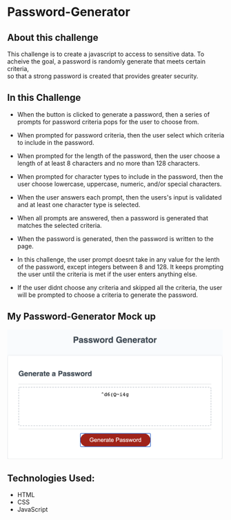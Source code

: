 # Password-Generator

## About this challenge
This challenge is to create a javascript to access to sensitive data.
To acheive the goal,  a password is randomly generate that meets certain criteria,  
so that a strong password is created that provides greater security.

## In this Challenge

- When the button is clicked to generate a password, then a series of prompts for password criteria pops for the user   to choose from.

- When prompted for password criteria, then the user select which criteria to include in the password. 

- When prompted for the length of the password, then the user choose a length of at least 8 characters and no more than 128 characters.

- When prompted for character types to include in the password, then the user choose lowercase, uppercase, numeric, and/or special characters.

- When the user answers each prompt, then the users's input is validated and at least one character type is selected.

- When all prompts are answered, then a password is generated that matches the selected criteria.


- When the password is generated, then the password is  written to the page.

- In this challenge, the user prompt doesnt take in any value for the lenth of the password, except integers between 8 and 128. It keeps prompting the user until the criteria is met if the user enters anything else.

- If the user didnt choose any criteria and skipped all the criteria, the user will be prompted to choose a criteria to generate the password.

## My Password-Generator Mock up

<img src="./assets/password-generator.png " alt="password generator" height = 300 width= 500 />

## Technologies Used:
- HTML
- CSS
- JavaScript
